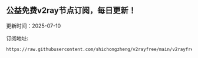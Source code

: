## 公益免费v2ray节点订阅，每日更新！
更新时间：2025-07-10

订阅地址:
```
https://raw.githubusercontent.com/shichongzheng/v2rayfree/main/v2rayfree
```

